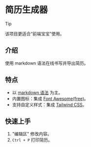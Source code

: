 # 简历生成器

> [!TIP]
>
> 该项目更适合“前端宝宝”使用。

## 介绍

使用 markdown 语法在线书写并导出简历。

## 特点

- 以 [markdown 语法](https://en.wikipedia.org/wiki/Markdown) 为主。
- 内置图标：集成 [Font Awesome(free)](https://fontawesome.com/)。
- 支持自定义样式：集成 [Tailwind CSS](https://tailwindcss.com/)。

## 快速上手

1. "编辑区" 修改内容。
2. `Ctrl + P` 打印简历。
